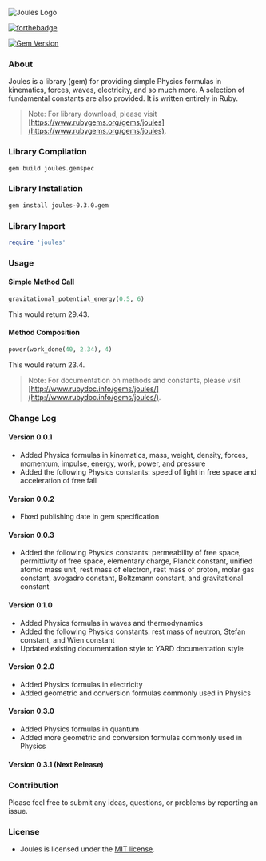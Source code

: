 ![Joules Logo](https://cloud.githubusercontent.com/assets/7763904/7764836/ef617b0a-0024-11e5-8044-3cf354a4a306.png)

[![forthebadge](http://forthebadge.com/images/badges/built-with-ruby.svg)](http://forthebadge.com)

[![Gem Version](https://badge.fury.io/rb/joules.svg)](http://badge.fury.io/rb/joules)

### About
Joules is a library (gem) for providing simple Physics formulas in kinematics, forces, waves, electricity, and so much more. A selection of fundamental constants are also provided. It is written entirely in Ruby.
> Note: For library download, please visit [https://www.rubygems.org/gems/joules](https://www.rubygems.org/gems/joules).

### Library Compilation
```Bash
gem build joules.gemspec
```

### Library Installation
```Bash
gem install joules-0.3.0.gem
```

### Library Import
```Ruby
require 'joules'
```

### Usage
#### Simple Method Call
```Ruby
gravitational_potential_energy(0.5, 6)
```
This would return 29.43.
#### Method Composition
```Ruby
power(work_done(40, 2.34), 4)
```
This would return 23.4.
> Note: For documentation on methods and constants, please visit [http://www.rubydoc.info/gems/joules/](http://www.rubydoc.info/gems/joules/).

### Change Log
#### Version 0.0.1
* Added Physics formulas in kinematics, mass, weight, density, forces, momentum, impulse, energy, work, power, and pressure
* Added the following Physics constants: speed of light in free space and acceleration of free fall

#### Version 0.0.2
* Fixed publishing date in gem specification

#### Version 0.0.3
* Added the following Physics constants: permeability of free space, permittivity of free space, elementary charge, Planck constant, unified atomic mass unit, rest mass of electron, rest mass of proton, molar gas constant, avogadro constant, Boltzmann constant, and gravitational constant

#### Version 0.1.0
* Added Physics formulas in waves and thermodynamics
* Added the following Physics constants: rest mass of neutron, Stefan constant, and Wien constant
* Updated existing documentation style to YARD documentation style

#### Version 0.2.0
* Added Physics formulas in electricity
* Added geometric and conversion formulas commonly used in Physics

#### Version 0.3.0
* Added Physics formulas in quantum
* Added more geometric and conversion formulas commonly used in Physics

#### Version 0.3.1 (Next Release)

### Contribution
Please feel free to submit any ideas, questions, or problems by reporting an issue. 

### License
* Joules is licensed under the [MIT license](https://github.com/elailai94/Joules/blob/master/LICENSE.md).
